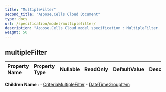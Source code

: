 ```yaml
---
title: "MultipleFilter"
second_title: "Aspose.Cells Cloud Document"
type: docs
url: /specification/model/multiplefilter/
description: "Aspose.Cells Cloud model specification : MultipleFilter. Effortlessly handle Excel and other spreadsheet documents with features like opening, generating, editing, splitting, merging, comparing, and converting."
weight: 50
---
```


## **multipleFilter**

 

| Property Name | Property Type | Nullable |  ReadOnly | DefaultValue | Description | 
| :- | :- | :- |:- |  :- | :- |

**Children Name** : 
	-  [CriteriaMultipleFilter](criteriamultiplefilter) 
	-  [DateTimeGroupItem](datetimegroupitem) 
